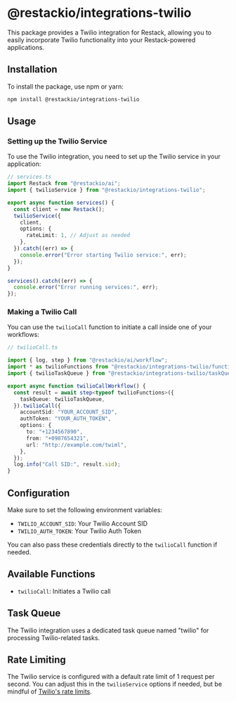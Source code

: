 # @restackio/integrations-twilio

This package provides a Twilio integration for Restack, allowing you to easily incorporate Twilio functionality into your Restack-powered applications.

## Installation

To install the package, use npm or yarn:

```bash
npm install @restackio/integrations-twilio
```

## Usage

### Setting up the Twilio Service

To use the Twilio integration, you need to set up the Twilio service in your application:

```typescript
// services.ts
import Restack from "@restackio/ai";
import { twilioService } from "@restackio/integrations-twilio";

export async function services() {
  const client = new Restack();
  twilioService({
    client,
    options: {
      rateLimit: 1, // Adjust as needed
    },
  }).catch((err) => {
    console.error("Error starting Twilio service:", err);
  });
}

services().catch((err) => {
  console.error("Error running services:", err);
});
```

### Making a Twilio Call

You can use the `twilioCall` function to initiate a call inside one of your workflows:

```typescript
// twilioCall.ts

import { log, step } from "@restackio/ai/workflow";
import * as twilioFunctions from "@restackio/integrations-twilio/functions";
import { twilioTaskQueue } from "@restackio/integrations-twilio/taskQueue";

export async function twilioCallWorkflow() {
  const result = await step<typeof twilioFunctions>({
    taskQueue: twilioTaskQueue,
  }).twilioCall({
    accountSid: "YOUR_ACCOUNT_SID",
    authToken: "YOUR_AUTH_TOKEN",
    options: {
      to: "+1234567890",
      from: "+0987654321",
      url: "http://example.com/twiml",
    },
  });
  log.info("Call SID:", result.sid);
}
```

## Configuration

Make sure to set the following environment variables:

- `TWILIO_ACCOUNT_SID`: Your Twilio Account SID
- `TWILIO_AUTH_TOKEN`: Your Twilio Auth Token

You can also pass these credentials directly to the `twilioCall` function if needed.

## Available Functions

- `twilioCall`: Initiates a Twilio call

## Task Queue

The Twilio integration uses a dedicated task queue named "twilio" for processing Twilio-related tasks.

## Rate Limiting

The Twilio service is configured with a default rate limit of 1 request per second. You can adjust this in the `twilioService` options if needed, but be mindful of [Twilio's rate limits](https://help.twilio.com/articles/223180028).
